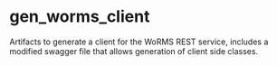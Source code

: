 # gen_worms_client
Artifacts to generate a client for the WoRMS REST service, includes a modified swagger file that allows generation of client side classes.
